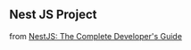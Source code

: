 ## Nest JS Project

from [NestJS: The Complete Developer's Guide](https://www.udemy.com/course/nestjs-the-complete-developers-guide)
